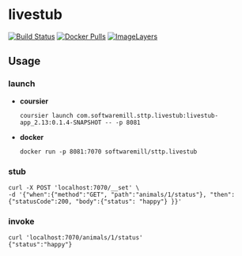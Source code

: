 # livestub

[![Build Status](https://travis-ci.org/softwaremill/livestub.svg?branch=master)](https://travis-ci.org/softwaremill/livestub)
[![Docker Pulls](https://img.shields.io/docker/pulls/softwaremill/sttp.livestub.svg)](https://hub.docker.com/r/softwaremill/sttp.livestub/)
[![ImageLayers](https://images.microbadger.com/badges/image/softwaremill/sttp.livestub.svg)](https://microbadger.com/#/images/softwaremill/sttp.livestub)


## Usage

### launch
 - **coursier**

    `coursier launch com.softwaremill.sttp.livestub:livestub-app_2.13:0.1.4-SNAPSHOT -- -p 8081`

- **docker**

    `docker run -p 8081:7070 softwaremill/sttp.livestub`

### stub
```
curl -X POST 'localhost:7070/__set' \
-d '{"when":{"method":"GET", "path":"animals/1/status"}, "then": {"statusCode":200, "body":{"status": "happy"} }}'
```

### invoke
```
curl 'localhost:7070/animals/1/status'
{"status":"happy"}
```
